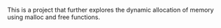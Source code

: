 This is a project that further explores the dynamic allocation of memory using malloc and free functions.
